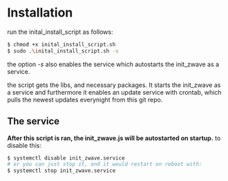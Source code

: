 # Installation

run the inital_install_script as follows:

```bash
$ chmod +x inital_install_script.sh
$ sudo .\inital_install_script.sh -s 
```
the option *-s* also enables the service which autostarts the init_zwave as a service.

the script gets the libs, and necessary packages. It starts the init_zwave as a service and furthermore it enables an update service with crontab, which pulls the newest updates everynight from this git repo.

## The service

**After this script is ran, the init_zwave.js will be autostarted on startup.**
to disable this:
```bash
$ systemctl disable init_zwave.service
# or you can just stop it, and it would restart on reboot with:
$ systemctl stop init_zwave.service
```
